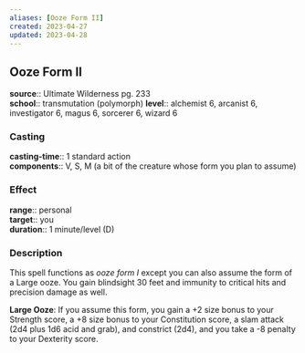 ```yaml
---
aliases: [Ooze Form II]
created: 2023-04-27
updated: 2023-04-28
---
```


## Ooze Form II

**source**:: Ultimate Wilderness pg. 233  
**school**:: transmutation (polymorph)
**level**:: alchemist 6, arcanist 6, investigator 6, magus 6, sorcerer 6, wizard 6

### Casting

**casting-time**:: 1 standard action  
**components**:: V, S, M (a bit of the creature whose form you plan to assume)

### Effect

**range**:: personal  
**target**:: you  
**duration**:: 1 minute/level (D)

### Description

This spell functions as *ooze form I* except you can also assume the form of a Large ooze. You gain blindsight 30 feet and immunity to critical hits and precision damage as well.  
  
**Large Ooze**: If you assume this form, you gain a +2 size bonus to your Strength score, a +8 size bonus to your Constitution score, a slam attack (2d4 plus 1d6 acid and grab), and constrict (2d4), and you take a -8 penalty to your Dexterity score.
